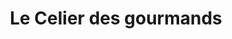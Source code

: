 ---
title: "Le Celier des gourmands"
url: /le-plessis-bouchard/le-celier-des-gourmands/
shop: charcuterie
---